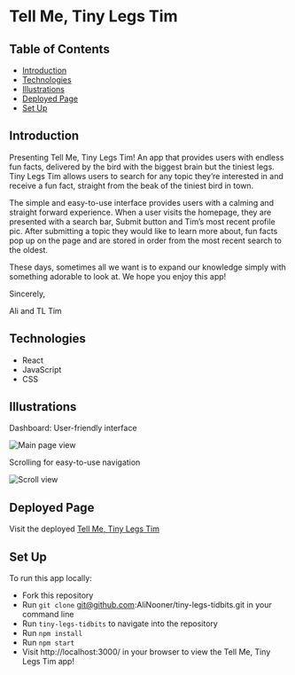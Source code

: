 # Tell Me, Tiny Legs Tim

## Table of Contents

  - [Introduction](#Introduction)
  - [Technologies](#Technologies)
  - [Illustrations](#Illustrations)
  - [Deployed Page](#Deployed-Page)
  - [Set Up](#Set-Up)

## Introduction

Presenting Tell Me, Tiny Legs Tim! An app that provides users with endless fun facts, delivered by the bird with the biggest brain but the tiniest legs. Tiny Legs Tim allows users to search for any topic they’re interested in and receive a fun fact, straight from the beak of the tiniest bird in town.

The simple and easy-to-use interface provides users with a calming and straight forward experience. When a user visits the homepage, they are presented with a search bar, Submit button and Tim’s most recent profile pic. After submitting a topic they would like to learn more about, fun facts pop up on the page and are stored in order from the most recent search to the oldest.

These days, sometimes all we want is to expand our knowledge simply with something adorable to look at. We hope you enjoy this app!

Sincerely,

Ali and TL Tim

## Technologies
  - React
  - JavaScript
  - CSS

## Illustrations
Dashboard: User-friendly interface

![Main page view](https://user-images.githubusercontent.com/92279624/169146519-349551af-399f-4119-abb8-22d9cec9593b.gif)

Scrolling for easy-to-use navigation

![Scroll view](https://user-images.githubusercontent.com/92279624/169146861-7eba454a-1301-4608-80f4-7dc643a763b4.gif)

## Deployed Page

Visit the deployed [Tell Me, Tiny Legs Tim](https://classy-dock.surge.sh/)

## Set Up
To run this app locally:

- Fork this repository
- Run `git clone` git@github.com:AliNooner/tiny-legs-tidbits.git in your command line
- Run `tiny-legs-tidbits` to navigate into the repository
- Run `npm install`
- Run `npm start`
- Visit http://localhost:3000/ in your browser to view the Tell Me, Tiny Legs Tim app!
